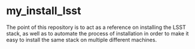 # my_install_lsst

The point of this repository is to act as a reference on installing the LSST
stack, as well as to automate the process of installation in order to make it
easy to install the same stack on multiple different machines.
